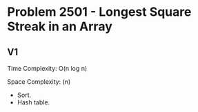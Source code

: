 # Problem 2501 - Longest Square Streak in an Array

## V1

Time Complexity: O(n log n)

Space Complexity: (n)

- Sort.
- Hash table.
